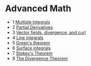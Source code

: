 # Advanced Math

- 1 [Multiple Integrals](multiple-integral)
- 2 [Partial Derivatives](partial-derivative)
- 3 [Vector fields, divergence, and curl](vector-fields-divergence-curl)
- 4 [Line integrals](line-integrals)
- 5 [Green's theorem](green-theorem)
- 6 [Surface integrals](surface-integral)
- 7 [Stokes's Theorem](stoke-theorem)
- 8 [The Divergence Theorem](divergence-theorem)